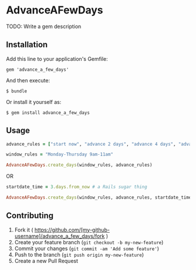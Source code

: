 # AdvanceAFewDays

TODO: Write a gem description

## Installation

Add this line to your application's Gemfile:

    gem 'advance_a_few_days'

And then execute:

    $ bundle

Or install it yourself as:

    $ gem install advance_a_few_days

## Usage

```ruby
advance_rules = ["start now", "advance 2 days", "advance 4 days", "advance 1 week"]

window_rules = "Monday-Thursday 9am-11am"

AdvanceAFewDays.create_days(window_rules, advance_rules)
```
OR

```ruby
startdate_time = 3.days.from_now # a Rails sugar thing

AdvanceAFewDays.create_days(window_rules, advance_rules, startdate_time)
```

## Contributing

1. Fork it ( https://github.com/[my-github-username]/advance_a_few_days/fork )
2. Create your feature branch (`git checkout -b my-new-feature`)
3. Commit your changes (`git commit -am 'Add some feature'`)
4. Push to the branch (`git push origin my-new-feature`)
5. Create a new Pull Request
